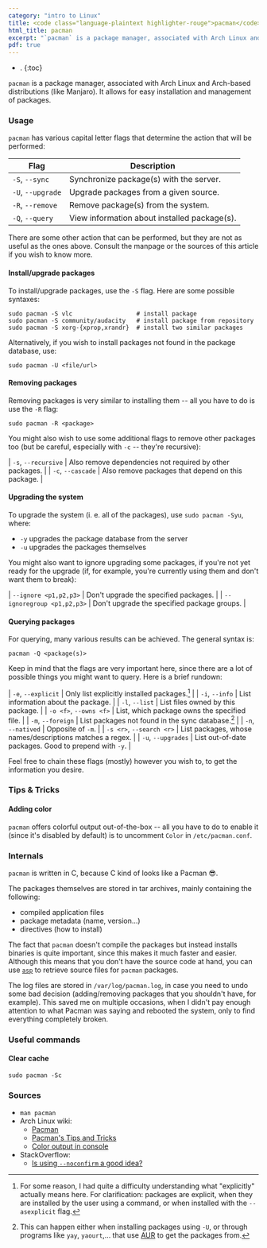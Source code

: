 ```yaml
---
category: "intro to Linux"
title: <code class="language-plaintext highlighter-rouge">pacman</code>
html_title: pacman
excerpt: "`pacman` is a package manager, associated with Arch Linux and Arch-based distributions (like Manjaro). It allows for easy installation and management of packages."
pdf: true
---
```


- .
{:toc}

`pacman` is a package manager, associated with Arch Linux and Arch-based distributions (like Manjaro). It allows for easy installation and management of packages.

### Usage
`pacman` has various capital letter flags that determine the action that will be performed:

| Flag              | Description                                  |
| ---               | ---                                          |
| `-S`, `--sync`    | Synchronize package(s) with the server.      |
| `-U`, `--upgrade` | Upgrade packages from a given source.        |
| `-R`, `--remove`  | Remove package(s) from the system.           |
| `-Q`, `--query`   | View information about installed package(s). |

There are some other action that can be performed, but they are not as useful as the ones above. Consult the manpage or the sources of this article if you wish to know more.

#### Install/upgrade packages
To install/upgrade packages, use the `-S` flag. Here are some possible syntaxes:
```
sudo pacman -S vlc                  # install package
sudo pacman -S community/audacity   # install package from repository
sudo pacman -S xorg-{xprop,xrandr}  # install two similar packages
```

Alternatively, if you wish to install packages not found in the package database, use:
```
sudo pacman -U <file/url>
```

#### Removing packages
Removing packages is very similar to installing them -- all you have to do is use the `-R` flag:
```
sudo pacman -R <package>
```

You might also wish to use some additional flags to remove other packages too (but be careful, especially with `-c` -- they're recursive):

| `-s`, `--recursive` | Also remove dependencies not required by other packages. |
| `-c`, `--cascade`   | Also remove packages that depend on this package.        |

#### Upgrading the system
To upgrade the system (i. e. all of the packages), use `sudo pacman -Syu`, where:
- `-y` upgrades the package database from the server
- `-u` upgrades the packages themselves

You might also want to ignore upgrading some packages, if you're not yet ready for the upgrade (if, for example, you're currently using them and don't want them to break):

| `--ignore <p1,p2,p3>`      | Don't upgrade the specified packages.       |
| `--ignoregroup <p1,p2,p3>` | Don't upgrade the specified package groups. |

#### Querying packages
For querying, many various results can be achieved. The general syntax is:
```
pacman -Q <package(s)>
```

Keep in mind that the flags are very important here, since there are a lot of possible things you might want to query. Here is a brief rundown:

| `-e`, `--explicit`       | Only list explicitly installed packages.[^1]             |
| `-i`, `--info`           | List information about the package.                      |
| `-l`, `--list`           | List files owned by this package.                        |
| `-o <f>`, `--owns <f>`   | List, which package owns the specified file.             |
| `-m`, `--foreign`        | List packages not found in the sync database.[^2]        |
| `-n`, `--natived`        | Opposite of `-m`.                                        |
| `-s <r>`, `--search <r>` | List packages, whose names/descriptions matches a regex. |
| `-u`, `--upgrades`       | List out-of-date packages. Good to prepend with `-y`.    |

[^1]: For some reason, I had quite a difficulty understanding what "explicitly" actually means here. For clarification: packages are explicit, when they are installed by the user using a command, or when installed with the `--asexplicit` flag.

[^2]: This can happen either when installing packages using `-U`, or through programs like `yay`, `yaourt`,... that use [AUR](https://aur.archlinux.org/) to get the packages from.

Feel free to chain these flags (mostly) however you wish to, to get the information you desire.

### Tips & Tricks

#### Adding color
`pacman` offers colorful output out-of-the-box -- all you have to do to enable it (since it's disabled by default) is to uncomment `Color` in `/etc/pacman.conf`.

### Internals
`pacman` is written in C, because C kind of looks like a Pacman 😎.

The packages themselves are stored in tar archives, mainly containing the following:
- compiled application files
- package metadata (name, version...)
- directives (how to install)

The fact that `pacman` doesn't compile the packages but instead installs binaries is quite important, since this makes it much faster and easier. Although this means that you don't have the source code at hand, you can use [`asp`](https://github.com/archlinux/asp) to retrieve source files for `pacman` packages.

The log files are stored in `/var/log/pacman.log`, in case you need to undo some bad decision (adding/removing packages that you shouldn't have, for example). This saved me on multiple occasions, when I didn't pay enough attention to what Pacman was saying and rebooted the system, only to find everything completely broken.

### Useful commands

#### Clear cache
```
sudo pacman -Sc
```

### Sources
- `man pacman`
- Arch Linux wiki:
	- [Pacman]((https://wiki.archlIinux.org/index.php/Pacman))
	- [Pacman's Tips and Tricks](https://wiki.archlinux.org/index.php/Pacman/Tips_and_tricks)
	- [Color output in console](https://wiki.archlinux.org/index.php/Color_output_in_console)
- StackOverflow:
	- [Is using `--noconfirm` a good idea?](https://unix.stackexchange.com/questions/52277/pacman-option-to-assume-yes-to-every-question)
